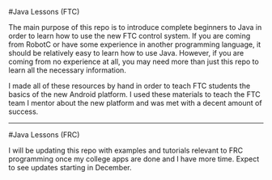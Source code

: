 #Java Lessons (FTC)

The main purpose of this repo is to introduce complete beginners to Java in
order to learn how to use the new FTC control system. If you are coming from
RobotC or have some experience in another programming language, it should be
relatively easy to learn how to use Java. However, if you are coming from no
experience at all, you may need more than just this repo to learn all the
necessary information. 

I made all of these resources by hand in order to teach FTC students the basics
of the new Android platform. I used these materials to teach the FTC team I
mentor about the new platform and was met with a decent amount of success. 

---
#Java Lessons (FRC)

I will be updating this repo with examples and tutorials relevant to FRC programming once my college apps are done and I have more time. Expect to see updates starting in December. 
